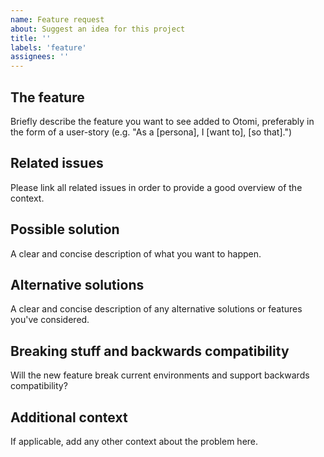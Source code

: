 ```yaml
---
name: Feature request
about: Suggest an idea for this project
title: ''
labels: 'feature'
assignees: ''
---
```


## The feature

Briefly describe the feature you want to see added to Otomi, preferably in the form of a user-story (e.g. "As a [persona], 
I [want to], [so that].") 

## Related issues

Please link all related issues in order to provide a good overview of the context.

## Possible solution

A clear and concise description of what you want to happen.

## Alternative solutions

A clear and concise description of any alternative solutions or features
you've considered.

## Breaking stuff and backwards compatibility

Will the new feature break current environments and support backwards compatibility? 

## Additional context

If applicable, add any other context about the problem here.
